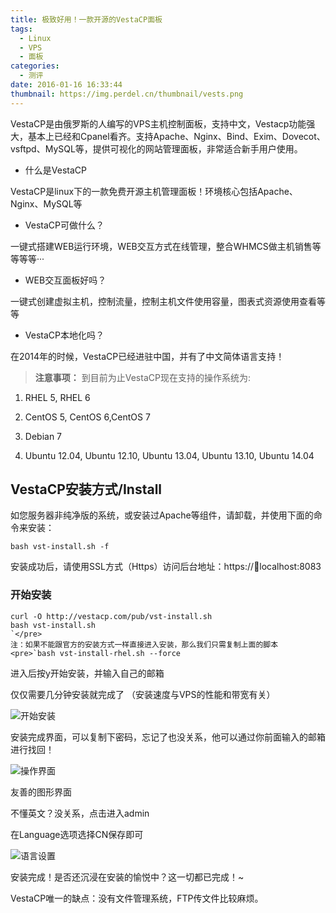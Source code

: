 ```yaml
---
title: 极致好用！一款开源的VestaCP面板
tags:
  - Linux
  - VPS
  - 面板
categories:
  - 测评
date: 2016-01-16 16:33:44
thumbnail: https://img.perdel.cn/thumbnail/vests.png
---
```


VestaCP是由俄罗斯的人编写的VPS主机控制面板，支持中文，Vestacp功能强大，基本上已经和Cpanel看齐。支持Apache、Nginx、Bind、Exim、Dovecot、vsftpd、MySQL等，提供可视化的网站管理面板，非常适合新手用户使用。

<!--more-->

* 什么是VestaCP

VestaCP是linux下的一款免费开源主机管理面板！环境核心包括Apache、Nginx、MySQL等

* VestaCP可做什么？

一键式搭建WEB运行环境，WEB交互方式在线管理，整合WHMCS做主机销售等等等等···

* WEB交互面板好吗？

一键式创建虚拟主机，控制流量，控制主机文件使用容量，图表式资源使用查看等等

* VestaCP本地化吗？

在2014年的时候，VestaCP已经进驻中国，并有了中文简体语言支持！

> **注意事项：**
到目前为止VestaCP现在支持的操作系统为:

1. RHEL 5, RHEL 6

2. CentOS 5, CentOS 6,CentOS 7

3. Debian 7

4. Ubuntu 12.04, Ubuntu 12.10, Ubuntu 13.04, Ubuntu 13.10, Ubuntu 14.04

## VestaCP安装方式/Install ##

如您服务器非纯净版的系统，或安装过Apache等组件，请卸载，并使用下面的命令来安装：

    bash vst-install.sh -f

安装成功后，请使用SSL方式（Https）访问后台地址：https://localhost:8083

### 开始安装 ###

    curl -O http://vestacp.com/pub/vst-install.sh 
    bash vst-install.sh 
    `</pre>
    注：如果不能跟官方的安装方式一样直接进入安装，那么我们只需复制上面的脚本
    <pre>`bash vst-install-rhel.sh --force

进入后按y开始安装，并输入自己的邮箱

仅仅需要几分钟安装就完成了 （安装速度与VPS的性能和带宽有关）

![开始安装](https://img.perdel.cn/article/vestacp/1.png)

安装完成界面，可以复制下密码，忘记了也没关系，他可以通过你前面输入的邮箱进行找回！

![操作界面](https://img.perdel.cn/article/vestacp/2.png)

友善的图形界面

不懂英文？没关系，点击进入admin

在Language选项选择CN保存即可

![语言设置](https://img.perdel.cn/article/vestacp/3.png)

安装完成！是否还沉浸在安装的愉悦中？这一切都已完成！~

VestaCP唯一的缺点：没有文件管理系统，FTP传文件比较麻烦。